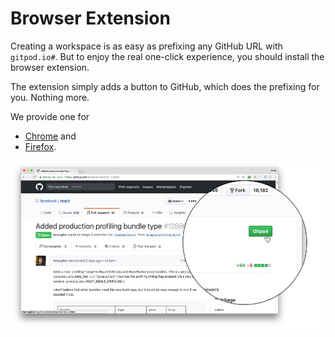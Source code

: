 # Browser Extension

Creating a workspace is as easy as prefixing any GitHub URL with `gitpod.io#`. But to enjoy the real
one-click experience, you should install the browser extension.

The extension simply adds a button to GitHub, which does the prefixing for you. Nothing more.

We provide one for
  - [Chrome](https://chrome.google.com/webstore/detail/gitpod-online-ide/dodmmooeoklaejobgleioelladacbeki)
    and
  - [Firefox](https://addons.mozilla.org/en-GB/firefox/addon/gitpod/).

![Browser Extension](images/gitpod-button.jpg)
